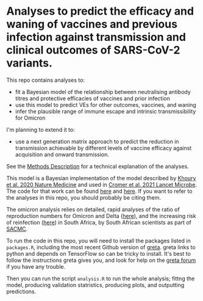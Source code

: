 # Analyses to predict the efficacy and waning of vaccines and previous infection against transmission and clinical outcomes of SARS-CoV-2 variants.

This repo contains analyses to:
 - fit a Bayesian model of the relationship between neutralising antibody titres and protective efficacies of vaccines and prior infection
 - use this model to predict VEs for other outcomes, vaccines, and waning
 - infer the plausible range of immune escape and intrinsic transmissibility for Omicron
 
I'm planning to extend it to:
 - use a next generation matrix approach to predict the reduction in transmission achievable by different levels of vaccine efficacy against acquisition and onward transmission.

See the [Methods Description](methods.md) for a technical explanation of the analyses.

This model is a Bayesian implementation of the model described by [Khoury et al. 2020 Nature Medicine](https://doi.org/10.1038/s41591-021-01377-8) and used in [Cromer et al. 2021 Lancet Microbe](https://doi.org/10.1016/S2666-5247(21)00267-6). The code for that work can be found [here](https://github.com/InfectionAnalytics/COVID19-ProtectiveThreshold) and [here](https://github.com/InfectionAnalytics/SARS-CoV-2-Variants-and-Boosting---Lancet-Microbe). If you want to refer to the analyses in this repo, you should probably be citing them.

The omicron analysis relies on detailed, rapid analyses of the ratio of reproduction numbers for Omicron and Delta ([here](https://twitter.com/cap1024/status/1466840869852651529)), and the increasing risk of reinfection ([here](https://www.medrxiv.org/content/10.1101/2021.11.11.21266068v2)) in South Africa, by South African scientists as part of [SACMC](https://sacovid19mc.github.io/). 

To run the code in this repo, you will need to install the packages listed in `packages.R`, including the most recent Github version of [greta](https://github.com/greta-dev/greta). greta links to python and depends on TensorFlow so can be tricky to install. It's best to follow the instructions greta gives you, and look for help on the [greta forum](https://forum.greta-stats.org/) if you have any trouble.

Then you can run the script `analysis.R` to run the whole analysis; fittng the model, producing validation statristics, producing plots, and outputting predictions.
